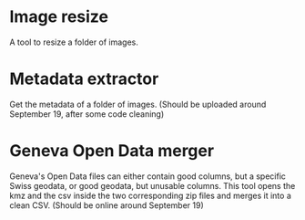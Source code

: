 # Image resize

A tool to resize a folder of images.

# Metadata extractor

Get the metadata of a folder of images. (Should be uploaded around September 19, after some code cleaning)

# Geneva Open Data merger

Geneva's Open Data files can either contain good columns, but a specific Swiss geodata, or good geodata, but unusable columns. This tool opens the kmz and the csv inside the two corresponding zip files and merges it into a clean CSV. (Should be online around September 19)

